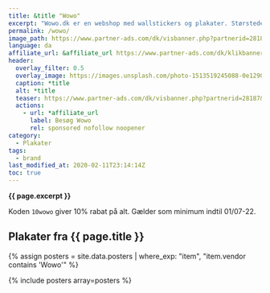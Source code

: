 ```yaml
---
title: &title "Wowo"
excerpt: "Wowo.dk er en webshop med wallstickers og plakater. Størstedelen af vores produkter er egne designs og dermed helt unikke og kun kan købes på wowo.dk. Langt de fleste af vores produkter, producerer vi i øvrigt selv."
permalink: /wowo/
image_path: https://www.partner-ads.com/dk/visbanner.php?partnerid=28187&bannerid=90519
language: da
affiliate_url: &affiliate_url https://www.partner-ads.com/dk/klikbanner.php?partnerid=28187&bannerid=90743
header:
  overlay_filter: 0.5
  overlay_image: https://images.unsplash.com/photo-1513519245088-0e12902e5a38?ixid=MXwxMjA3fDB8MHxwaG90by1wYWdlfHx8fGVufDB8fHw%3D&ixlib=rb-1.2.1&auto=format&fit=crop&w=1950&q=80
  caption: *title
  alt: *title
  teaser: https://www.partner-ads.com/dk/visbanner.php?partnerid=28187&bannerid=90519
  actions:
    - url: *affiliate_url
      label: Besøg Wowo
      rel: sponsored nofollow noopener
category:
  - Plakater
tags:
  - brand
last_modified_at: 2020-02-11T23:14:14Z
toc: true
---
```


**{{ page.excerpt }}**

Koden `10wowo` giver 10% rabat på alt. Gælder som minimum indtil 01/07-22.

## Plakater fra {{ page.title }}

{% assign posters = site.data.posters | where_exp: "item", "item.vendor contains 'Wowo'" %}

{% include posters array=posters %}
